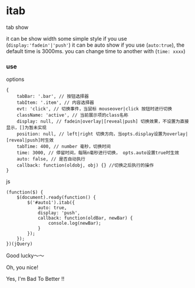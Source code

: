 itab
======

tab show

it can be show width some simple style if you use (`display:'fadein'|'push'`)
it can be auto show if you use (`auto:true`), the default time is 3000ms. you can change time to another with (`time: xxxx`)

### use

options

    {
        tabBar: '.bar', // 按钮选择器
        tabItem: '.item', // 内容选择器
        evt: 'click', // 切换事件，当鼠标 mouseover|click 按钮时进行切换
        className: 'active', // 当前展示项的class名称
        display: null, // fadein|overlay|[reveal|push] 切换效果，不设置为直接显示，[]为暂未实现
        position: null, // left|right 切换方向，当opts.display设置为overlay|[reveal|push]时生效
        tabTime: 400, // number 毫秒，切换时间
        time: 3000, // 停留时间，每隔n毫秒进行切换， opts.auto设置true时生效
        auto: false, // 是否自动执行
        callback: function(oldobj, obj) {} //切换之后执行的操作
    }


js

    (function($) {
        $(document).ready(function() {
            $('#auto1').itab({
                auto: true,
                display: 'push',
                callback: function(oldBar, newBar) {
                    console.log(newBar);
                }
            });
        });
    })(jQuery)


Good lucky～～


Oh, you nice!

Yes, I'm Bad To Better !!

